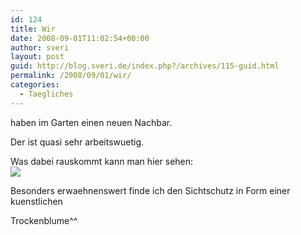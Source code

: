 ```yaml
---
id: 124
title: Wir
date: 2008-09-01T11:02:54+00:00
author: sveri
layout: post
guid: http://blog.sveri.de/index.php?/archives/115-guid.html
permalink: /2008/09/01/wir/
categories:
  - Taegliches
---
```

haben im Garten einen neuen Nachbar.
  
Der ist quasi sehr arbeitswuetig.

Was dabei rauskommt kann man hier sehen:  
![](http://sveri.net/bilder/abstraktes_klein.jpeg)

Besonders erwaehnenswert finde ich den Sichtschutz in Form einer kuenstlichen
  
Trockenblume^^